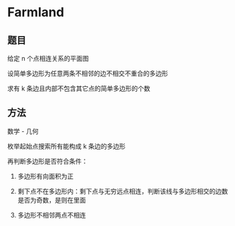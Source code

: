 # Farmland

## 题目

给定 n 个点相连关系的平面图

设简单多边形为任意两条不相邻的边不相交不重合的多边形

求有 k 条边且内部不包含其它点的简单多边形的个数


## 方法

数学 - 几何

枚举起始点搜索所有能构成 k 条边的多边形

再判断多边形是否符合条件：

1. 多边形有向面积为正

2. 剩下点不在多边形内：剩下点与无穷远点相连，判断该线与多边形相交的边数是否为奇数，是则在里面

3. 多边形不相邻两点不相连
